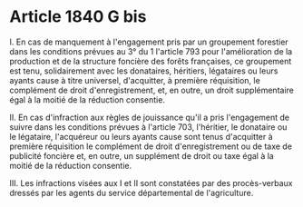 # Article 1840 G bis

I. En cas de manquement à l'engagement pris par un groupement forestier dans les conditions prévues au 3° du 1 l'article 793
pour l'amélioration de la production et de la structure foncière des forêts françaises, ce groupement est tenu, solidairement
avec les donataires, héritiers, légataires ou leurs ayants cause à titre universel, d'acquitter, à première réquisition, le
complément de droit d'enregistrement, et, en outre, un droit supplémentaire égal à la moitié de la réduction consentie.

II. En cas d'infraction aux règles de jouissance qu'il a pris l'engagement de suivre dans les conditions prévues à l'article
703, l'héritier, le donataire ou le légataire, l'acquéreur ou leurs ayants cause sont tenus d'acquitter à première
réquisition le complément de droit d'enregistrement ou de taxe de publicité foncière et, en outre, un supplément de droit ou
taxe égal à la moitié de la réduction consentie.

III. Les infractions visées aux I et II sont constatées par des procès-verbaux dressés par les agents du service
départemental de l'agriculture.

